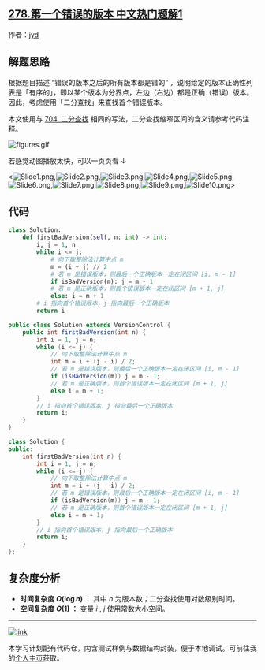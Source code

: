 ## [278.第一个错误的版本 中文热门题解1](https://leetcode.cn/problems/first-bad-version/solutions/100000/by-jyd-19pr)

作者：[jyd](https://leetcode.cn/u/jyd)
## 解题思路

根据题目描述 “错误的版本之后的所有版本都是错的” ，说明给定的版本正确性列表是「有序的」，即以某个版本为分界点，左边（右边）都是正确（错误）版本。因此，考虑使用「二分查找」来查找首个错误版本。

本文使用与 [704. 二分查找](https://leetcode.cn/problems/binary-search/solution/by-jyd-i7xr/) 相同的写法，二分查找缩窄区间的含义请参考代码注释。

![figures.gif](https://pic.leetcode-cn.com/1658594283-NxBxSc-figures.gif)

若感觉动图播放太快，可以一页页看 $\downarrow$

<![Slide1.png](https://pic.leetcode-cn.com/1658594283-Iqpldw-Slide1.png),![Slide2.png](https://pic.leetcode-cn.com/1658594283-QjphiU-Slide2.png),![Slide3.png](https://pic.leetcode-cn.com/1658594283-Amlmgl-Slide3.png),![Slide4.png](https://pic.leetcode-cn.com/1658594283-WQOkGQ-Slide4.png),![Slide5.png](https://pic.leetcode-cn.com/1658594283-OfyAnr-Slide5.png),![Slide6.png](https://pic.leetcode-cn.com/1658594283-zcGQVN-Slide6.png),![Slide7.png](https://pic.leetcode-cn.com/1658594283-IbWeNt-Slide7.png),![Slide8.png](https://pic.leetcode-cn.com/1658594283-WAOGFk-Slide8.png),![Slide9.png](https://pic.leetcode-cn.com/1658594283-hZvETe-Slide9.png),![Slide10.png](https://pic.leetcode-cn.com/1658594283-xWTcOu-Slide10.png)>

## 代码

```Python []
class Solution:
    def firstBadVersion(self, n: int) -> int:
        i, j = 1, n
        while i <= j:
            # 向下取整除法计算中点 m 
            m = (i + j) // 2
            # 若 m 是错误版本，则最后一个正确版本一定在闭区间 [i, m - 1]
            if isBadVersion(m): j = m - 1
            # 若 m 是正确版本，则首个错误版本一定在闭区间 [m + 1, j]
            else: i = m + 1
        # i 指向首个错误版本，j 指向最后一个正确版本
        return i
```

```Java []
public class Solution extends VersionControl {
    public int firstBadVersion(int n) {
        int i = 1, j = n;
        while (i <= j) {
            // 向下取整除法计算中点 m 
            int m = i + (j - i) / 2;
            // 若 m 是错误版本，则最后一个正确版本一定在闭区间 [i, m - 1]
            if (isBadVersion(m)) j = m - 1;
            // 若 m 是正确版本，则首个错误版本一定在闭区间 [m + 1, j]
            else i = m + 1;
        }
        // i 指向首个错误版本，j 指向最后一个正确版本
        return i;
    }
}
```

```C++ []
class Solution {
public:
    int firstBadVersion(int n) {
        int i = 1, j = n;
        while (i <= j) {
            // 向下取整除法计算中点 m 
            int m = i + (j - i) / 2;
            // 若 m 是错误版本，则最后一个正确版本一定在闭区间 [i, m - 1]
            if (isBadVersion(m)) j = m - 1;
            // 若 m 是正确版本，则首个错误版本一定在闭区间 [m + 1, j]
            else i = m + 1;
        }
        // i 指向首个错误版本，j 指向最后一个正确版本
        return i;
    }
};
```

## 复杂度分析

- **时间复杂度 $O(\log n)$ ：** 其中 $n$ 为版本数；二分查找使用对数级别时间。
- **空间复杂度 $O(1)$ ：** 变量 $i$ , $j$ 使用常数大小空间。

---

[![link](https://pic.leetcode.cn/1692032516-LSqzdC-760_100_3.png)](https://leetcode.cn/studyplan/selected-coding-interview/)

本学习计划配有代码仓，内含测试样例与数据结构封装，便于本地调试。可前往我的[个人主页](https://leetcode.cn/u/jyd/)获取。
